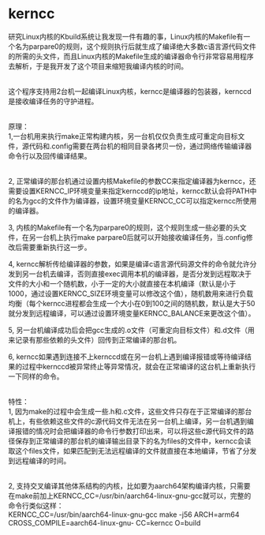 # kerncc
研究Linux内核的Kbuild系统让我发现一件有趣的事，Linux内核的Makefile有一个名为parpare0的规则，这个规则执行后就生成了编译绝大多数c语言源代码文件的所需的头文件，而且Linux内核的Makefile生成的编译器命令行非常容易用程序去解析，于是我开发了这个项目来缩短我编译内核的时间。<br/><br/>

这个程序支持用2台机一起编译Linux内核，kerncc是编译器的包装器，kernccd是接收编译任务的守护进程。<br/><br/>

原理：<br/>
1,一台机用来执行make正常构建内核，另一台机仅仅负责生成可重定向目标文件，源代码和.config需要在两台机的相同目录各拷贝一份，通过网络传输编译器命令行以及回传编译结果。<br/><br/>

2, 正常编译的那台机通过设置内核Makefile的参数CC来指定编译器为kerncc，还需要设置KERNCC_IP环境变量来指定kernccd的ip地址，kerncc默认会将PATH中的名为gcc的文件作为编译器，设置环境变量KERNCC_CC可以指定kerncc所使用的编译器。<br/>

3, 内核的Makefile有一个名为parpare0的规则，这个规则生成一些必要的头文件，在另一台机上执行make parpare0后就可以开始接收编译任务，当.config修改后需要重新执行这一步。<br/>

4, kerncc解析传给编译器的参数，如果是编译c语言源代码源文件的命令就允许分发到另一台机去编译，否则直接exec调用本机的编译器，是否分发到远程取决于文件的大小和一个随机数，小于一定的大小就直接在本机编译（默认是小于1000，通过设置KERNCC_SIZE环境变量可以修改这个值），随机数用来进行负载均衡（每个kerncc进程都会生成一个大小在0到100之间的随机数，默认是大于50就分发到远程编译，可以通过设置环境变量KERNCC_BALANCE来更改这个值）。<br/>

5, 另一台机编译成功后会把gcc生成的.o文件（可重定向目标文件）和.d文件（用来记录有那些依赖的头文件）回传到正常编译的那台机。<br/>

6, kerncc如果遇到连接不上kernccd或在另一台机上遇到编译报错或等待编译结果的过程中kernccd被异常终止等异常情况，就会在正常编译的这台机上重新执行一下同样的命令。<br/>

<br/>
特性：<br/>
1, 因为make的过程中会生成一些.h和.c文件，这些文件只存在于正常编译的那台机上，有些依赖这些文件的c源代码文件无法在另一台机上编译，另一台机遇到编译报错的情况时会把编译器的命令行参数打印出来，可以将这些c源代码文件的路径保存到正常编译的那台机的编译输出目录下的名为files的文件中，kerncc会读取这个files文件，如果匹配到无法远程编译的文件就直接在本地编译，节省了分发到远程编译的时间。<br/><br/>

2, 支持交叉编译其他体系结构的内核，比如要为aarch64架构编译内核，只需要在make前加上KERNCC_CC=/usr/bin/aarch64-linux-gnu-gcc就可以，完整的命令行类似这样：<br/>
KERNCC_CC=/usr/bin/aarch64-linux-gnu-gcc make -j56 ARCH=arm64 CROSS_COMPILE=aarch64-linux-gnu- CC=kerncc O=build
